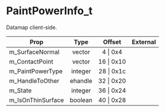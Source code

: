 # PaintPowerInfo_t
Datamap client-side.

|Prop|Type|Offset|External|
|---|:-:|:-:|--:|
|m_SurfaceNormal|vector|4 \| 0x4||
|m_ContactPoint|vector|16 \| 0x10||
|m_PaintPowerType|integer|28 \| 0x1c||
|m_HandleToOther|ehandle|32 \| 0x20||
|m_State|integer|36 \| 0x24||
|m_IsOnThinSurface|boolean|40 \| 0x28||
